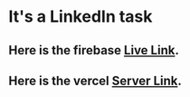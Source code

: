 # It's a LinkedIn task

## Here is the firebase [Live Link](https://task-b5339.web.app/).

## Here is the vercel [Server Link](https://task-server-pearl.vercel.app/).
